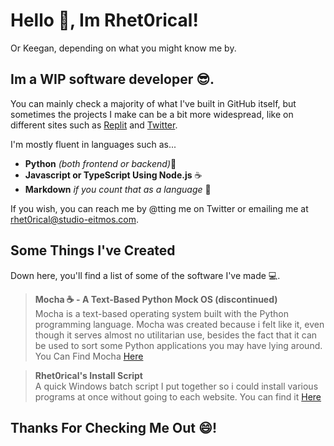 # Hello 👋, Im Rhet0rical!
Or Keegan, depending on what you might know me by.
 
## Im a WIP software developer 😎.
You can mainly check a majority of what I've built in GitHub itself, but sometimes the projects I make can be a bit more widespread, like on different sites such as [Replit](https://replit.com/@Rhet0rical) and [Twitter](https://twitter.com/TheRhet0rical_).

I'm mostly fluent in languages such as...
- **Python** *(both frontend or backend)*🐍
- **Javascript or TypeScript Using Node.js** ☕
- **Markdown** *if you count that as a language* 🤖

If you wish, you can reach me by @tting me on Twitter or emailing me at rhet0rical@studio-eitmos.com.

## Some Things I've Created
Down here, you'll find a list of some of the software I've made 💻.

> **Mocha ☕ - A Text-Based Python Mock OS (discontinued)** \
> Mocha is a text-based operating system built with the Python programming language. Mocha was created because i felt like it, even though it serves almost no utilitarian use, besides the fact that it can be used to sort some Python applications you may have lying around. You Can Find Mocha [Here](https://github.com/TheRhet0rical/mocha-python)

> **Rhet0rical's Install Script** \
> A quick Windows batch script I put together so i could install various programs at once without going to each website. You can find it [Here](https://github.com/TheRhet0rical/install-script)

## Thanks For Checking Me Out 😄!
